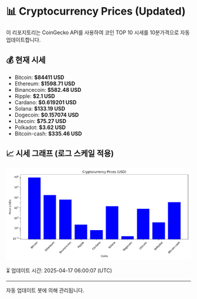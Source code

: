 
# 📊 Cryptocurrency Prices (Updated)

이 리포지토리는 CoinGecko API를 사용하여 코인 TOP 10 시세를 10분가격으로 자동 업데이트합니다.

## 💰 현재 시세
- Bitcoin: **$84411 USD**
- Ethereum: **$1598.71 USD**
- Binancecoin: **$582.48 USD**
- Ripple: **$2.1 USD**
- Cardano: **$0.619201 USD**
- Solana: **$133.19 USD**
- Dogecoin: **$0.157074 USD**
- Litecoin: **$75.27 USD**
- Polkadot: **$3.62 USD**
- Bitcoin-cash: **$335.46 USD**

## 📈 시세 그래프 (로그 스케일 적용)
![Crypto Prices](crypto_prices.png)

⏳ 업데이트 시간: 2025-04-17 06:00:07 (UTC)

---
자동 업데이트 봇에 의해 관리됩니다.
